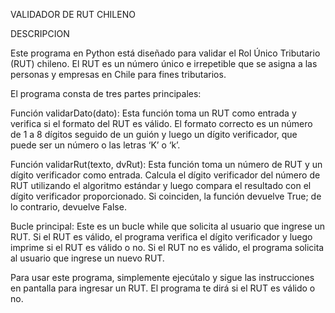 VALIDADOR DE RUT CHILENO

DESCRIPCION

Este programa en Python está diseñado para validar el Rol Único Tributario (RUT) chileno. El RUT es un número único e irrepetible que se asigna a las personas y empresas en Chile para fines tributarios.

El programa consta de tres partes principales:

Función validarDato(dato): Esta función toma un RUT como entrada y verifica si el formato del RUT es válido. El formato correcto es un número de 1 a 8 dígitos seguido de un guión y luego un dígito verificador, que puede ser un número o las letras ‘K’ o ‘k’.


Función validarRut(texto, dvRut): Esta función toma un número de RUT y un dígito verificador como entrada. Calcula el dígito verificador del número de RUT utilizando el algoritmo estándar y luego compara el resultado con el dígito verificador proporcionado. Si coinciden, la función devuelve True; de lo contrario, devuelve False.


Bucle principal: Este es un bucle while que solicita al usuario que ingrese un RUT. Si el RUT es válido, el programa verifica el dígito verificador y luego imprime si el RUT es válido o no. Si el RUT no es válido, el programa solicita al usuario que ingrese un nuevo RUT.

Para usar este programa, simplemente ejecútalo y sigue las instrucciones en pantalla para ingresar un RUT. El programa te dirá si el RUT es válido o no.
